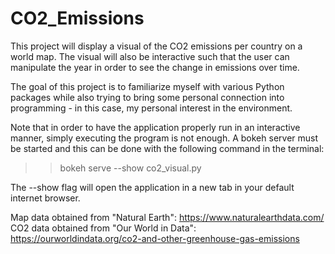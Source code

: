 # CO2_Emissions
This project will display a visual of the CO2 emissions per country on a world map. The visual will also be interactive such that the user can manipulate the year in order to see the change in emissions over time.

The goal of this project is to familiarize myself with various Python packages while also trying to bring some personal connection into programming - in this case, my personal interest in the environment.

Note that in order to have the application properly run in an interactive manner, simply executing the program is not enough. A bokeh server must be started and this can be done with the following command in the terminal:
>>bokeh serve --show co2_visual.py

The --show flag will open the application in a new tab in your default internet browser.

Map data obtained from "Natural Earth": https://www.naturalearthdata.com/
CO2 data obtained from "Our World in Data": https://ourworldindata.org/co2-and-other-greenhouse-gas-emissions



